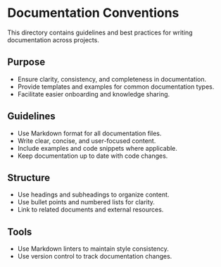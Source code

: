# Documentation Conventions

This directory contains guidelines and best practices for writing documentation across projects.

## Purpose

- Ensure clarity, consistency, and completeness in documentation.
- Provide templates and examples for common documentation types.
- Facilitate easier onboarding and knowledge sharing.

## Guidelines

- Use Markdown format for all documentation files.
- Write clear, concise, and user-focused content.
- Include examples and code snippets where applicable.
- Keep documentation up to date with code changes.

## Structure

- Use headings and subheadings to organize content.
- Use bullet points and numbered lists for clarity.
- Link to related documents and external resources.

## Tools

- Use Markdown linters to maintain style consistency.
- Use version control to track documentation changes.
